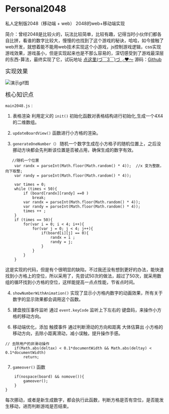 # Personal2048
私人定制版2048（移动端 + web）
2048的web+移动端实现

简介：曾经2048是比较火的，玩法比较简单，比较有趣，记得当时小伙伴们都各自比拼，看谁的数字比较大，慢慢的也找到了这个游戏的秘诀，哈哈，如今接触了web开发，就想着能不能用web技术实现这个小游戏，js控制游戏逻辑，css实现游戏效果，游戏虽小，但是实现起来也是不那么容易的，深切感受到了游戏最深层的东西-算法，最终实现了它，试玩地址
[点这里(づ￣3￣)づ╭❤～](http://www.coderw.cn/2048/) 源码：[Github](https://github.com/dalewang1995/Personal2048)

<font size=4>实现效果</font>

![演示gif图](http://coderw.cn/images/2048.gif)




<font size=4>核心知识点</font>


`main2048.js` : 

1. 表格渲染 利用定义的 `init()` 初始化函数对表格结构进行初始化,生成一个4X4的二维数组。

2. `updateBoardView()` 函数进行小方格的渲染。

3. `generateOneNumber（）` 随机一个数字生成在小方格子的随机位置上，之后没挪动方块都会先判断该位置是否被占用，确保生成的数字有效。

```
   //随机一个位置
    var randx = parseInt(Math.floor(Math.random() * 4));  //x 变为整数，向下取整;
    var randy = parseInt(Math.floor(Math.random() * 4));

    var times = 0;
    while (times < 50){
        if (board[randx][randy] ==0 )
            break;
        var randx = parseInt(Math.floor(Math.random() * 4));
        var randy = parseInt(Math.floor(Math.random() * 4));
        times ++ ;
    }
    if (times == 50){
        for(var i = 0; i < 4; i++){
            for(var j = 0; j < 4; j++){
                if(board[i][j] == 0){
                    randx = i ;
                    randy = j;
                }
            }
        }
    }

```

这是实现的代码，但是有个很明显的缺陷，不过我还没有想到更好的办法，能快速找到小方格上的空位，所以采用了，先尝试50次的做法，超过了50次，就采用数组的循环找到小方格的空位，这样能提高一点点性能，节省点时间。

4. `showNumberWithAnimation()`  实现了显示小方格内数字的动画效果，所有关于数字的显示效果都会调用这个函数。

5. 建盘按压事件监听 通过 `event.keyCode` 监听上下左右的 键盘码，来操作小方格的移动方向。

6. 移动端优化，添加 触摸事件 通过判断滑动的方向和距离  大体估算出 小方格的移动方向，去除小距离滑动，减小误触，提升操作手感。

```
// 去除用户的非滑动操作
    if(Math.abs(deltax) < 0.1*documentWidth && Math.abs(deltay) < 0.1*documentWidth)
        return;
```

7. `gameover()` 函数

```
    if(nospace(board) && nomove()){
        gameover();
    }
}

```

每次挪动，或者是新生成数字，都会执行此函数，判断方格是否有空位，是否能发生移动，进而判断游戏是否结束。
    
    
    
    
    
